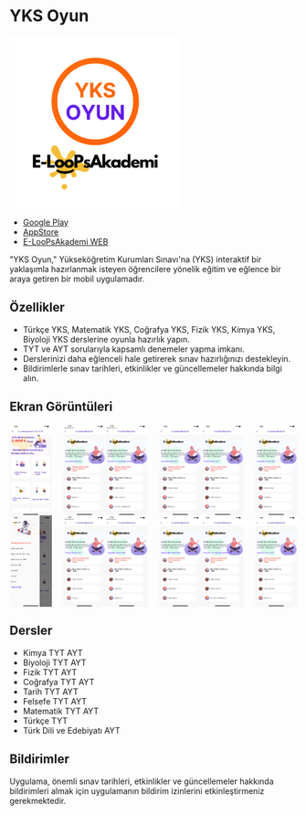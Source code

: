 # YKS Oyun

<img src="screenshots/1024.png" alt="Uygulama Logo" width="300" />

- [Google Play](https://docs.flutter.dev/get-started/codelab)
- [AppStore](https://apps.apple.com/tr/app/yks-oyun/id1591221561)
- [E-LooPsAkademi WEB](https://www.eloopsakademi.com/)




"YKS Oyun," Yükseköğretim Kurumları Sınavı'na (YKS) interaktif bir yaklaşımla hazırlanmak isteyen öğrencilere yönelik eğitim ve eğlence bir araya getiren bir mobil uygulamadır.

## Özellikler

- Türkçe YKS, Matematik YKS, Coğrafya YKS, Fizik YKS, Kimya YKS, Biyoloji YKS derslerine oyunla hazırlık yapın.
- TYT ve AYT sorularıyla kapsamlı denemeler yapma imkanı.
- Derslerinizi daha eğlenceli hale getirerek sınav hazırlığınızı destekleyin.
- Bildirimlerle sınav tarihleri, etkinlikler ve güncellemeler hakkında bilgi alın.

## Ekran Görüntüleri

<div style="display: flex; justify-content: center;">
  <div style="display: flex; flex-direction: column; margin-right: 10px;">
    <img src="screenshots/1.png" alt="Resim 1" width="300" />
    <img src="screenshots/2.png" alt="Resim 2" width="300" />
  </div>
  <div style="display: flex; flex-direction: column; margin-left: 10px;">
    <img src="screenshots/3.png" alt="Resim 3" width="300" />
    <img src="screenshots/4.png" alt="Resim 4" width="300" />
  </div>
  <div style="display: flex; flex-direction: column; margin-right: 10px;">
    <img src="screenshots/5.png" alt="Resim 5" width="300" />
    <img src="screenshots/6.png" alt="Resim 6" width="300" />
  </div>
  <div style="display: flex; flex-direction: column; margin-left: 10px;">
    <img src="screenshots/7.png" alt="Resim 7" width="300" />
    <img src="screenshots/8.png" alt="Resim 8" width="300" />
  </div>
  <div style="display: flex; flex-direction: column; margin-right: 10px;">
    <img src="screenshots/9.png" alt="Resim 9" width="300" />
    <img src="screenshots/10.png" alt="Resim 10" width="300" />
  </div>
  <div style="display: flex; flex-direction: column; margin-left: 10px;">
    <img src="screenshots/11.png" alt="Resim 11" width="300" />
    <img src="screenshots/12.png" alt="Resim 12" width="300" />
  </div>
</div>


## Dersler

- Kimya TYT AYT
- Biyoloji TYT AYT
- Fizik TYT AYT
- Coğrafya TYT AYT
- Tarih TYT AYT
- Felsefe TYT AYT
- Matematik TYT AYT
- Türkçe TYT
- Türk Dili ve Edebiyatı AYT

## Bildirimler

Uygulama, önemli sınav tarihleri, etkinlikler ve güncellemeler hakkında bildirimleri almak için uygulamanın bildirim izinlerini etkinleştirmeniz gerekmektedir.

